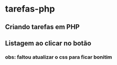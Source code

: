 # tarefas-php
## Criando tarefas em PHP
## Listagem ao clicar no botão
### obs: faltou atualizar o css para ficar bonitim
